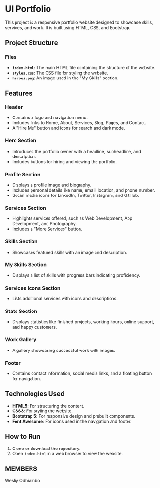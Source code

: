 # UI Portfolio

This project is a responsive portfolio website designed to showcase skills, services, and work. It is built using HTML, CSS, and Bootstrap.

## Project Structure

### Files
- **`index.html`**: The main HTML file containing the structure of the website.
- **`styles.css`**: The CSS file for styling the website.
- **`heroes.png`**: An image used in the "My Skills" section.

## Features

### Header
- Contains a logo and navigation menu.
- Includes links to Home, About, Services, Blog, Pages, and Contact.
- A "Hire Me" button and icons for search and dark mode.

### Hero Section
- Introduces the portfolio owner with a headline, subheadline, and description.
- Includes buttons for hiring and viewing the portfolio.

### Profile Section
- Displays a profile image and biography.
- Includes personal details like name, email, location, and phone number.
- Social media icons for LinkedIn, Twitter, Instagram, and GitHub.

### Services Section
- Highlights services offered, such as Web Development, App Development, and Photography.
- Includes a "More Services" button.

### Skills Section
- Showcases featured skills with an image and description.

### My Skills Section
- Displays a list of skills with progress bars indicating proficiency.

### Services Icons Section
- Lists additional services with icons and descriptions.

### Stats Section
- Displays statistics like finished projects, working hours, online support, and happy customers.

### Work Gallery
- A gallery showcasing successful work with images.

### Footer
- Contains contact information, social media links, and a floating button for navigation.

## Technologies Used
- **HTML5**: For structuring the content.
- **CSS3**: For styling the website.
- **Bootstrap 5**: For responsive design and prebuilt components.
- **Font Awesome**: For icons used in the navigation and footer.

## How to Run
1. Clone or download the repository.
2. Open `index.html` in a web browser to view the website.

## MEMBERS

Wesliy Odhiambo

